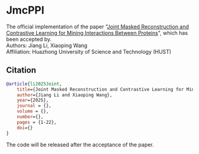 # JmcPPI
The official implementation of the paper "[Joint Masked Reconstruction and Contrastive Learning for Mining Interactions Between Proteins](https://arxiv.org/abs/2503.04650)", which has been accepted by.  
Authors: Jiang Li, Xiaoping Wang  
Affiliation: Huazhong University of Science and Technology (HUST)  

## Citation
```bibtex
@article{li2025Joint,
    title={Joint Masked Reconstruction and Contrastive Learning for Mining Interactions Between Proteins},
    author={Jiang Li and Xiaoping Wang},
    year={2025},
    journal = {},
    volume = {},
    number={},
    pages = {1-22},
    doi={}
}
```

The code will be released after the acceptance of the paper.